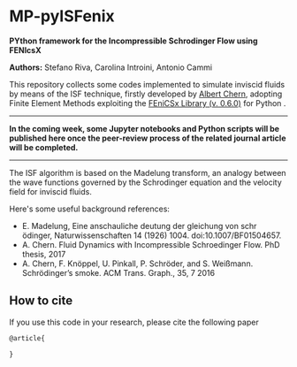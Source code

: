 # MP-pyISFenix

**PYthon framework for the Incompressible Schrodinger Flow using FENIcsX**

**Authors:** Stefano Riva, Carolina Introini, Antonio Cammi

This repository collects some codes implemented to simulate inviscid fluids by means of the ISF technique, firstly developed by [Albert Chern](https://cseweb.ucsd.edu/~alchern/), adopting Finite Element Methods exploiting the [FEniCSx Library (v. 0.6.0)](https://fenicsproject.org/) for Python .

--------------------------------
**In the coming week, some Jupyter notebooks and Python scripts will be published here once the peer-review process of the related journal article will be completed.**

--------------------------------
The ISF algorithm is based on the Madelung transform, an analogy between the wave functions governed by the Schrodinger equation and the velocity field for inviscid fluids.

Here's some useful background references:
- E. Madelung, Eine anschauliche deutung der gleichung von schr ̈odinger, Naturwissenschaften 14 (1926) 1004. doi:10.1007/BF01504657.
- A. Chern. Fluid Dynamics with Incompressible Schroedinger Flow. PhD thesis, 2017
- A. Chern, F. Knöppel, U. Pinkall, P. Schröder, and S. Weißmann. Schrödinger’s smoke. ACM Trans. Graph., 35, 7 2016


## How to cite
If you use this code in your research, please cite the following paper
```latex
@article{

}
```